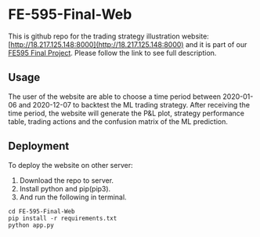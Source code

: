 # FE-595-Final-Web
This is github repo for the trading strategy illustration website:
[http://18.217.125.148:8000](http://18.217.125.148:8000) and it is part of our
[FE595 Final Project](https://github.com/Acatsama0871/FE-595-Final). Please
follow the link to see full description.
## Usage
The user of the website are able to choose a time period between 2020-01-06 and
2020-12-07 to backtest the ML trading strategy. After receiving the time period,
the website will generate the P&L plot, strategy performance table, trading actions
and the confusion matrix of the ML prediction.
## Deployment
To deploy the website on other server:
1. Download the repo to server.
2. Install python and pip(pip3).
2. And run the following in terminal.
```
cd FE-595-Final-Web
pip install -r requirements.txt
python app.py
```
